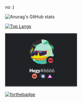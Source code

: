 no :)


![Anurag's GitHub stats](https://github-readme-stats.vercel.app/api?username=Heges69&show_icons=true&theme=radical)

[![Top Langs](https://github-readme-stats.vercel.app/api/top-langs/?username=Heges69&layout=compact)](https://github.com/anuraghazra/github-readme-stats)

![Discord](https://raw.githubusercontent.com/Heges69/Heges69/master/discord.png)

[![forthebadge](https://forthebadge.com/images/badges/60-percent-of-the-time-works-every-time.svg)](https://forthebadge.com)
